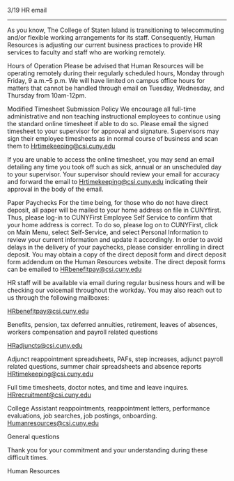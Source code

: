 3/19 HR email

----

As you know, The College of Staten Island is transitioning to telecommuting and/or flexible working arrangements for its staff. Consequently, Human Resources is adjusting our current business practices to provide HR services to faculty and staff who are working remotely.

Hours of Operation
Please be advised that Human Resources will be operating remotely during their regularly scheduled hours, Monday through Friday, 9 a.m.–5 p.m.  We will have limited on campus office hours for matters that cannot be handled through email on Tuesday, Wednesday, and Thursday from 10am-12pm.

Modified Timesheet Submission Policy
We encourage all full-time administrative and non teaching instructional employees to continue using the standard online timesheet if able to do so. Please email the signed timesheet to your supervisor for approval and signature. Supervisors may sign their employee timesheets as in normal course of business and scan them to Hrtimekeeping@csi.cuny.edu

If you are unable to access the online timesheet, you may send an email detailing any time you took off such as sick, annual or an unscheduled day to your supervisor. Your supervisor should review your email for accuracy and forward the email to Hrtimekeeping@csi.cuny.edu indicating their approval in the body of the email.

Paper Paychecks
For the time being, for those who do not have direct deposit, all paper will be mailed to your home address on file in CUNYfirst. Thus, please log-in to CUNYFirst Employee Self Service to confirm that your home address is correct. To do so, please log on to CUNYFirst, click on Main Menu, select Self-Service, and select Personal Information to review your current information and update it accordingly. In order to avoid delays in the delivery of your paychecks, please consider enrolling in direct deposit.  You may obtain a copy of the direct deposit form and direct deposit form addendum on the Human Resources website. The direct deposit forms can be emailed to HRbenefitpay@csi.cuny.edu

HR staff will be available via email during regular business hours and will be checking our voicemail throughout the workday. You may also reach out to us through the following mailboxes:

HRbenefitpay@csi.cuny.edu

Benefits, pension, tax deferred annuities,  retirement, leaves of absences, workers compensation and payroll related questions

HRadjuncts@csi.cuny.edu

Adjunct reappointment spreadsheets, PAFs, step increases, adjunct payroll related questions, summer chair spreadsheets and absence reports
HRtimekeeping@csi.cuny.edu

Full time timesheets, doctor notes, and time and leave inquires.
HRrecruitment@csi.cuny.edu

College Assistant reappointments, reappointment letters, performance evaluations, job searches, job postings, onboarding.
Humanresources@csi.cuny.edu

General questions

Thank you for your commitment and your understanding during these difficult times.

Human Resources
